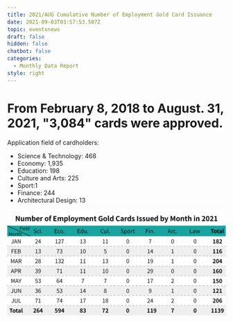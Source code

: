 ```yaml
---
title: 2021/AUG Cumulative Number of Employment Gold Card Issuance
date: 2021-09-03T03:57:53.507Z
topic: eventsnews
draft: false
hidden: false
chatbot: false
categories:
  - Monthly Data Report
style: right
---
```

# From February 8, 2018 to August. 31, 2021, "3,084" cards were approved.

Application field of cardholders:

* Science & Technology: 468
* Economy: 1,935
* Education: 198
* Culture and Arts: 225
* Sport:1
* Finance: 244
* Architectural Design: 13

![Number of Employment Gold Cards Issued by Month-August](/cms-uploads/2021年台灣就業金卡每月核發數-7英.jpg "Number of Employment Gold Cards Issued by Month-August")